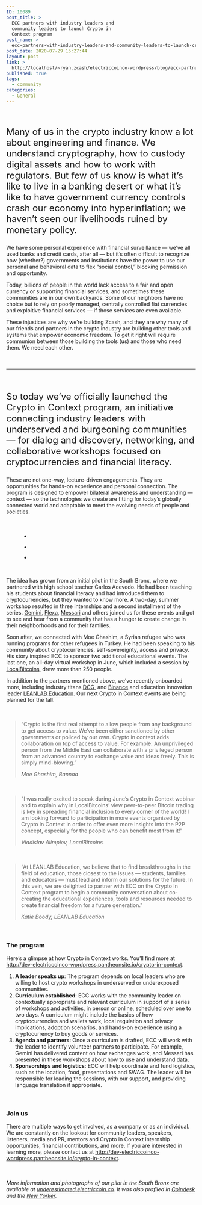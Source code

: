 ```yaml
---
ID: 10089
post_title: >
  ECC partners with industry leaders and
  community leaders to launch Crypto in
  Context program
post_name: >
  ecc-partners-with-industry-leaders-and-community-leaders-to-launch-crypto-in-context-program
post_date: 2020-07-29 15:27:44
layout: post
link: >
  http://localhost/~ryan.zcash/electriccoinco-wordpress/blog/ecc-partners-with-industry-leaders-and-community-leaders-to-launch-crypto-in-context-program/
published: true
tags:
  - community
categories:
  - General
---
```

<!-- wp:spacer {"height":20} -->
<div style="height:20px" aria-hidden="true" class="wp-block-spacer"></div>
<!-- /wp:spacer -->

<!-- wp:paragraph {"customFontSize":24} -->
<p style="font-size:24px">Many of us in the crypto industry know a lot about engineering and finance. We understand cryptography, how to custody digital assets and how to work with regulators. But few of us know is what it’s like to live in a banking desert or what it’s like to have government currency controls crash our economy into hyperinflation; we haven’t seen our livelihoods ruined by monetary policy.&nbsp;</p>
<!-- /wp:paragraph -->

<!-- wp:paragraph -->
<p>We have some personal experience with financial surveillance — we’ve all used banks and credit cards, after all — but it’s often difficult to recognize how (whether?) governments and institutions have the power to use our personal and behavioral data to flex “social control,” blocking permission and opportunity.&nbsp;</p>
<!-- /wp:paragraph -->

<!-- wp:paragraph -->
<p>Today, billions of people in the world lack access to a fair and open currency or supporting financial services, and sometimes these communities are in our own backyards. Some of our neighbors have no choice but to rely on poorly managed, centrally controlled fiat currencies and exploitive financial services — if those services are even available.</p>
<!-- /wp:paragraph -->

<!-- wp:paragraph -->
<p>These injustices are why we’re building Zcash, and they are why many of our friends and partners in the crypto industry are building other tools and systems that empower economic freedom. To get it right will require communion between those building the tools (us) and those who need them. We need each other.</p>
<!-- /wp:paragraph -->

<!-- wp:spacer {"height":20} -->
<div style="height:20px" aria-hidden="true" class="wp-block-spacer"></div>
<!-- /wp:spacer -->

<!-- wp:separator -->
<hr class="wp-block-separator"/>
<!-- /wp:separator -->

<!-- wp:spacer {"height":20} -->
<div style="height:20px" aria-hidden="true" class="wp-block-spacer"></div>
<!-- /wp:spacer -->

<!-- wp:paragraph {"customFontSize":24} -->
<p style="font-size:24px">So today we’ve officially launched the Crypto in Context program, an initiative connecting industry leaders with underserved and burgeoning communities — for dialog and discovery, networking, and collaborative workshops focused on cryptocurrencies and financial literacy.</p>
<!-- /wp:paragraph -->

<!-- wp:paragraph -->
<p>These are not one-way, lecture-driven engagements. They are opportunities for hands-on experience and personal connection. The program is designed to empower bilateral awareness and understanding — context — so the technologies we create are fitting for today’s globally connected world and adaptable to meet the evolving needs of people and societies.</p>
<!-- /wp:paragraph -->

<!-- wp:spacer {"height":20} -->
<div style="height:20px" aria-hidden="true" class="wp-block-spacer"></div>
<!-- /wp:spacer -->

<!-- wp:gallery {"ids":[10114,10124,10126]} -->
<figure class="wp-block-gallery columns-3 is-cropped"><ul class="blocks-gallery-grid"><li class="blocks-gallery-item"><figure><img src="https://dev-electriccoinco-wordpress.pantheonsite.io/wp-content/uploads/2020/07/Paula.png" alt="" data-id="10114" data-link="https://dev-electriccoinco-wordpress.pantheonsite.io/?attachment_id=10114" class="wp-image-10114"/></figure></li><li class="blocks-gallery-item"><figure><img src="https://dev-electriccoinco-wordpress.pantheonsite.io/wp-content/uploads/2020/07/DSC_7210-1024x683.jpg" alt="" data-id="10124" data-link="https://dev-electriccoinco-wordpress.pantheonsite.io/?attachment_id=10124" class="wp-image-10124"/></figure></li><li class="blocks-gallery-item"><figure><img src="https://dev-electriccoinco-wordpress.pantheonsite.io/wp-content/uploads/2020/07/Messari_Eric-1024x684.jpg" alt="" data-id="10126" data-full-url="https://dev-electriccoinco-wordpress.pantheonsite.io/wp-content/uploads/2020/07/Messari_Eric.jpg" data-link="https://dev-electriccoinco-wordpress.pantheonsite.io/?attachment_id=10126" class="wp-image-10126"/></figure></li></ul></figure>
<!-- /wp:gallery -->

<!-- wp:spacer {"height":20} -->
<div style="height:20px" aria-hidden="true" class="wp-block-spacer"></div>
<!-- /wp:spacer -->

<!-- wp:paragraph -->
<p>The idea has grown from an initial pilot in the South Bronx, where we partnered with high school teacher Carlos Acevedo. He had been teaching his students about financial literacy and had introduced them to cryptocurrencies, but they wanted to know more. A two-day, summer workshop resulted in three internships and a second installment of the series. <a href="https://gemini.com/" target="_blank" aria-label="undefined (opens in a new tab)" rel="noreferrer noopener">Gemini</a>, <a href="https://flexa.network/" target="_blank" aria-label="undefined (opens in a new tab)" rel="noreferrer noopener">Flexa</a>, <a href="https://messari.io/" target="_blank" aria-label="undefined (opens in a new tab)" rel="noreferrer noopener">Messari</a> and others joined us for these events and got to see and hear from a community that has a hunger to create change in their neighborhoods and for their families.</p>
<!-- /wp:paragraph -->

<!-- wp:paragraph -->
<p>Soon after, we connected with Moe Ghashim, a Syrian refugee who was running programs for other refugees in Turkey. He had been speaking to his community about cryptocurrencies, self-sovereignty, access and privacy. His story inspired ECC to sponsor two additional educational events. The last one, an all-day virtual workshop in June, which included a session by <a aria-label="undefined (opens in a new tab)" href="https://localbitcoins.com/" target="_blank" rel="noreferrer noopener">LocalBitcoins</a>, drew more than 250 people.</p>
<!-- /wp:paragraph -->

<!-- wp:paragraph -->
<p>In addition to the partners mentioned above, we’ve recently onboarded more, including industry titans <a aria-label="undefined (opens in a new tab)" href="https://dcg.co/" target="_blank" rel="noreferrer noopener">DCG</a>, and <a aria-label="undefined (opens in a new tab)" href="https://www.binance.com/" target="_blank" rel="noreferrer noopener">Binance</a> and education innovation leader <a aria-label="undefined (opens in a new tab)" href="https://www.leanlabeducation.org/" target="_blank" rel="noreferrer noopener">LEANLAB Education</a>. Our next Crypto in Context events are being planned for the fall.</p>
<!-- /wp:paragraph -->

<!-- wp:spacer {"height":20} -->
<div style="height:20px" aria-hidden="true" class="wp-block-spacer"></div>
<!-- /wp:spacer -->

<!-- wp:quote -->
<blockquote class="wp-block-quote"><p>“Crypto is the first real attempt to allow people from any background to get access to value. We’ve been either sanctioned by other governments or policed by our own. Crypto in context adds collaboration on top of access to value. For example: An unprivileged person from the Middle East can collaborate with a privileged person from an advanced country to exchange value and ideas freely. This is simply mind-blowing.”</p><cite>Moe Ghashim, Bannaa</cite></blockquote>
<!-- /wp:quote -->

<!-- wp:spacer {"height":20} -->
<div style="height:20px" aria-hidden="true" class="wp-block-spacer"></div>
<!-- /wp:spacer -->

<!-- wp:quote -->
<blockquote class="wp-block-quote"><p>"I was really excited to speak during June’s Crypto in Context webinar and to explain why in LocalBitcoins’ view peer-to-peer Bitcoin trading is key in spreading financial inclusion to every corner of the world! I am looking forward to participation in more events organized by Crypto in Context in order to offer even more insights into the P2P concept, especially for the people who can benefit most from it!"</p><cite>Vladislav Alimpiev, LocalBitcoins</cite></blockquote>
<!-- /wp:quote -->

<!-- wp:spacer {"height":20} -->
<div style="height:20px" aria-hidden="true" class="wp-block-spacer"></div>
<!-- /wp:spacer -->

<!-- wp:quote -->
<blockquote class="wp-block-quote"><p>“At LEANLAB Education, we believe that to find breakthroughs in the field of education, those closest to the issues — students, families and educators — must lead and inform our solutions for the future. In this vein, we are delighted to partner with ECC on the Crypto In Context program to begin a community conversation about co-creating the educational experiences, tools and resources needed to create financial freedom for a future generation."</p><cite>Katie Boody, LEANLAB Education</cite></blockquote>
<!-- /wp:quote -->

<!-- wp:spacer {"height":20} -->
<div style="height:20px" aria-hidden="true" class="wp-block-spacer"></div>
<!-- /wp:spacer -->

<!-- wp:heading {"level":3} -->
<h3>The program</h3>
<!-- /wp:heading -->

<!-- wp:paragraph -->
<p>Here’s a glimpse at how Crypto in Context works. You’ll find more at <a href="http://dev-electriccoinco-wordpress.pantheonsite.io/crypto-in-context">http://dev-electriccoinco-wordpress.pantheonsite.io/crypto-in-context</a>.</p>
<!-- /wp:paragraph -->

<!-- wp:list {"ordered":true} -->
<ol><li><strong>A leader speaks up</strong>: The program depends on local leaders who are willing to host crypto workshops in underserved or underexposed communities.&nbsp;</li><li><strong>Curriculum established</strong>: ECC works with the community leader on contextually appropriate and relevant curriculum in support of a series of workshops and activities, in person or online, scheduled over one to two days. A curriculum might include the basics of how cryptocurrencies and wallets work, local regulation and privacy implications, adoption scenarios, and hands-on experience using a cryptocurrency to buy goods or services.</li><li><strong>Agenda and partners</strong>: Once a curriculum is drafted, ECC will work with the leader to identify volunteer partners to participate. For example, Gemini has delivered content on how exchanges work, and Messari has presented in these workshops about how to use and understand data.</li><li><strong>Sponsorships and logistics</strong>: ECC will help coordinate and fund logistics, such as the location, food, presentations and SWAG. The leader will be responsible for leading the sessions, with our support, and providing language translation if appropriate.</li></ol>
<!-- /wp:list -->

<!-- wp:spacer {"height":20} -->
<div style="height:20px" aria-hidden="true" class="wp-block-spacer"></div>
<!-- /wp:spacer -->

<!-- wp:heading {"level":3} -->
<h3>Join us</h3>
<!-- /wp:heading -->

<!-- wp:paragraph -->
<p>There are multiple ways to get involved, as a company or as an individual. We are constantly on the lookout for community leaders, speakers, listeners, media and PR, mentors and Crypto in Context internship opportunities, financial contributions, and more. If you are interested in learning more, please contact us at <a href="http://dev-electriccoinco-wordpress.pantheonsite.io/crypto-in-context">http://dev-electriccoinco-wordpress.pantheonsite.io/crypto-in-context</a>.</p>
<!-- /wp:paragraph -->

<!-- wp:spacer {"height":20} -->
<div style="height:20px" aria-hidden="true" class="wp-block-spacer"></div>
<!-- /wp:spacer -->

<!-- wp:paragraph -->
<p><em>More information and photographs of our pilot in the South Bronx are available at </em><a href="https://underestimated.electriccoin.co/" target="_blank" aria-label="undefined (opens in a new tab)" rel="noreferrer noopener"><em>underestimated.electriccoin.co</em></a><em>. It was also profiled in </em><a href="https://www.coindesk.com/from-ghana-to-the-bronx-meet-the-teen-bitcoiners-building-the-future" target="_blank" aria-label="undefined (opens in a new tab)" rel="noreferrer noopener"><em>Coindesk</em></a><em> and the </em><a href="https://www.newyorker.com/magazine/2019/12/09/cryptocurrency-101-in-the-south-bronx" target="_blank" aria-label="undefined (opens in a new tab)" rel="noreferrer noopener"><em>New Yorker</em></a><em>.</em></p>
<!-- /wp:paragraph -->